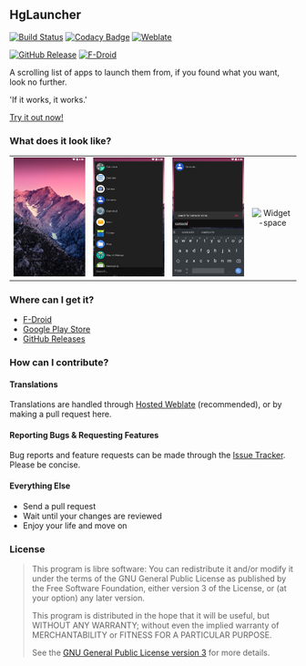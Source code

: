## HgLauncher

 [![Build Status](https://travis-ci.org/F4uzan/HgLauncher.svg?branch=master)](https://travis-ci.org/F4uzan/HgLauncher)
 [![Codacy Badge](https://api.codacy.com/project/badge/Grade/7b102385347b4be5b180ce56391d1bd1)](https://app.codacy.com/app/F4uzan/HgLauncher?utm_source=github.com&utm_medium=referral&utm_content=F4uzan/HgLauncher&utm_campaign=Badge_Grade_Dashboard)
 [![Weblate](https://hosted.weblate.org/widgets/hglauncher/-/svg-badge.svg)](https://hosted.weblate.org/engage/hglauncher/?utm_source=widget)

 [![GitHub Release](https://img.shields.io/github/release/F4uzan/HgLauncher.svg?logo=github)](https://github.com/F4uzan/HgLauncher/releases) [![F-Droid](https://img.shields.io/f-droid/v/mono.hg.svg)](https://f-droid.org/app/mono.hg)

A scrolling list of apps to launch them from, if you found what you want, look no further.

'If it works, it works.'

[Try it out now!](https://github.com/F4uzan/HgLauncher/blob/master/README.md#where-can-i-get-it)

### What does it look like?

| | | | |
|:-------------------------:|:-------------------------:|:-------------------------:|:-------------------------:|
![Homescreen](https://github.com/F4uzan/HgLauncher/raw/master/fastlane/metadata/android/en-US/images/phoneScreenshots/1.png "Homescreen") | ![App list](https://github.com/F4uzan/HgLauncher/raw/master/fastlane/metadata/android/en-US/images/phoneScreenshots/2.png "List all your apps") | ![App search](https://github.com/F4uzan/HgLauncher/raw/master/fastlane/metadata/android/en-US/images/phoneScreenshots/3.png "Search and find apps") | ![Widget-space](https://github.com/F4uzan/HgLauncher/raw/master/fastlane/metadata/android/en-US/images/phoneScreenshots/4.png "View and add widgets")

### Where can I get it?

- [F-Droid](https://f-droid.org/app/mono.hg)
- [Google Play Store](https://play.google.com/store/apps/details?id=mono.hg)
- [GitHub Releases](https://github.com/F4uzan/HgLauncher/releases)

### How can I contribute?

#### Translations

Translations are handled through [Hosted Weblate](https://hosted.weblate.org/engage/hglauncher/) (recommended), or by making a pull request here.

#### Reporting Bugs & Requesting Features

Bug reports and feature requests can be made through the [Issue Tracker](https://github.com/F4uzan/HgLauncher/issues). Please be concise.

#### Everything Else

* Send a pull request
* Wait until your changes are reviewed
* Enjoy your life and move on

### License

> This program is libre software: You can redistribute it and/or modify it under the terms of the GNU General Public License as published by the Free Software Foundation, either version 3 of the License, or (at your option) any later version.
>
> This program is distributed in the hope that it will be useful, but WITHOUT ANY WARRANTY; without even the implied warranty of MERCHANTABILITY or FITNESS FOR A PARTICULAR PURPOSE.
> 
> See the [GNU General Public License version 3](https://www.gnu.org/licenses/gpl-3.0.html/) for more details.

